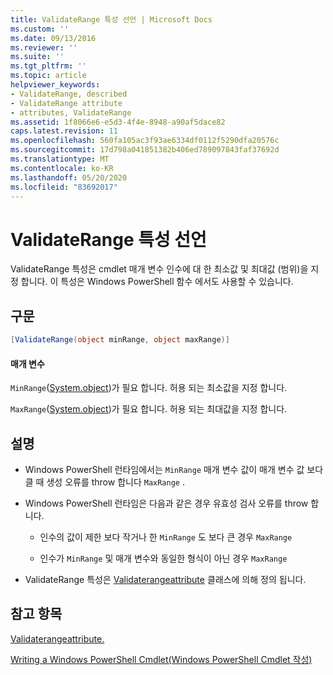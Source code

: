 ```yaml
---
title: ValidateRange 특성 선언 | Microsoft Docs
ms.custom: ''
ms.date: 09/13/2016
ms.reviewer: ''
ms.suite: ''
ms.tgt_pltfrm: ''
ms.topic: article
helpviewer_keywords:
- ValidateRange, described
- ValidateRange attribute
- attributes, ValidateRange
ms.assetid: 1f8066e6-e5d3-4f4e-8948-a90af5dace82
caps.latest.revision: 11
ms.openlocfilehash: 560fa105ac3f93ae6334df0112f5290dfa20576c
ms.sourcegitcommit: 17d798a041851382b406ed789097843faf37692d
ms.translationtype: MT
ms.contentlocale: ko-KR
ms.lasthandoff: 05/20/2020
ms.locfileid: "83692017"
---
```

# <a name="validaterange-attribute-declaration"></a>ValidateRange 특성 선언

ValidateRange 특성은 cmdlet 매개 변수 인수에 대 한 최소값 및 최대값 (범위)을 지정 합니다. 이 특성은 Windows PowerShell 함수 에서도 사용할 수 있습니다.

## <a name="syntax"></a>구문

```csharp
[ValidateRange(object minRange, object maxRange)]
```

#### <a name="parameters"></a>매개 변수

`MinRange`([System.object](/dotnet/api/system.object))가 필요 합니다. 허용 되는 최소값을 지정 합니다.

`MaxRange`([System.object](/dotnet/api/system.object))가 필요 합니다. 허용 되는 최대값을 지정 합니다.

## <a name="remarks"></a>설명

- Windows PowerShell 런타임에서는 `MinRange` 매개 변수 값이 매개 변수 값 보다 클 때 생성 오류를 throw 합니다 `MaxRange` .

- Windows PowerShell 런타임은 다음과 같은 경우 유효성 검사 오류를 throw 합니다.

  - 인수의 값이 제한 보다 작거나 한 `MinRange` 도 보다 큰 경우 `MaxRange`

  - 인수가 `MinRange` 및 매개 변수와 동일한 형식이 아닌 경우 `MaxRange`

- ValidateRange 특성은 [Validaterangeattribute](/dotnet/api/System.Management.Automation.ValidateRangeAttribute) 클래스에 의해 정의 됩니다.

## <a name="see-also"></a>참고 항목

[Validaterangeattribute.](/dotnet/api/System.Management.Automation.ValidateRangeAttribute)

[Writing a Windows PowerShell Cmdlet(Windows PowerShell Cmdlet 작성)](./writing-a-windows-powershell-cmdlet.md)
